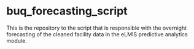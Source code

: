 # buq_forecasting_script
This is the repository to the script that is responsible with the overnight forecasting of the cleaned facility data in the eLMIS predictive analytics module.
